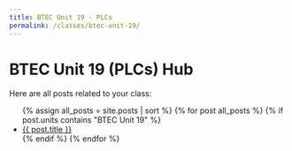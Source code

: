 ```yaml
---
title: BTEC Unit 19 - PLCs
permalink: /classes/btec-unit-19/
---
```


<h1>BTEC Unit 19 (PLCs) Hub</h1>
<p>Here are all posts related to your class:</p>

<ul>
  {% assign all_posts = site.posts | sort %}
  {% for post all_posts %}
    {% if post.units contains "BTEC Unit 19" %}
      <li><a href="{{'/engineering-hub' | append: post.url }}">{{ post.title }}</a></li>
    {% endif %}
  {% endfor %}
</ul>
